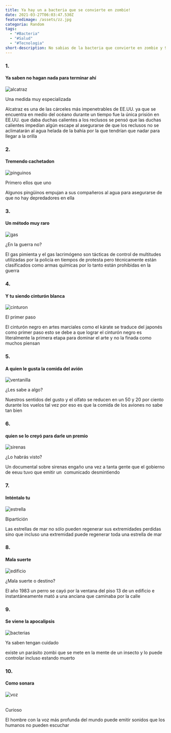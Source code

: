 ```yaml
---
title: Ya hay un a bacteria que se convierte en zombie!
date: 2021-03-27T06:03:47.530Z
featuredimage: /assets/zz.jpg
categoria: Random
tags:
  - "#Bacteria"
  - "#Salud"
  - "#Tecnologia"
short-description: No sabias de la bacteria que convierte en zombie y 9 cosas mas que no sabias
---
```

### 1.

#### Ya saben no hagan nada para terminar ahí 

![alcatraz](/assets/alcatraz.jpeg "alcatraz")

Una medida muy especializada <br/>



Alcatraz es una de las cárceles más impenetrables de EE.UU. ya que se encuentra en medio del océano durante un tiempo fue la única prisión en EE.UU. que daba duchas calientes a los reclusos se pensó que las duchas calientes impedían algún escape al asegurarse de que los reclusos no se aclimatarán al agua helada de la bahía por la que tendrían que nadar para llegar a la orilla

### 2.

#### Tremendo cachetadon 

![pinguinos ](/assets/ddd.jpg "pinguinos ")



Primero ellos que uno <br/>

Algunos pingüinos empujan a sus compañeros al agua para asegurarse de que no hay depredadores en ella

### 3.

#### Un método muy raro 

![gas ](/assets/gas.jpg "gas ")







¿En la guerra no? <br/>



El gas pimienta y el gas lacrimógeno son tácticas de control de multitudes utilizadas por la policía en tiempos de protesta pero técnicamente están clasificados como armas químicas por lo tanto están prohibidas en la guerra





### 4.

#### Y tu siendo cinturón blanca 

![cinturon ](/assets/cin.png "cinturon ")



El primer paso <br/>

El cinturón negro en artes marciales como el kárate se traduce del japonés como primer paso esto se debe a que lograr el cinturón negro es literalmente la primera etapa para dominar el arte y no la finada como muchos piensan



### 5.

#### A quien le gusta la comida del avión 

![ventanilla](/assets/as.jpg "ventanilla")



¿Les sabe a algo? <br/>

Nuestros sentidos del gusto y el olfato se reducen en un 50 y 20 por ciento durante los vuelos tal vez por eso es que la comida de los aviones no sabe tan bien



### 6.

#### quien se lo creyó para darle un premio 

![sirenas ](/assets/asasasa.jpg "sirenas ")



¿Lo habrás visto? <br/>

Un documental sobre sirenas engaño una vez a tanta gente que el gobierno de eeuu tuvo que emitir un  comunicado desmintiendo



### 7.

#### Inténtalo tu 

![estrella](/assets/es.jpg "estrella")



Bipartición  <br/>



Las estrellas de mar no sólo pueden regenerar sus extremidades perdidas sino que incluso una extremidad puede regenerar toda una estrella de mar

### 8.

#### Mala suerte 

![edificio](/assets/ede.jpg "edificio ")



¿Mala suerte o destino? <br/>

El año 1983 un perro se cayó por la ventana del piso 13 de un edificio e instantáneamente mató a una anciana que caminaba por la calle 

### 9.

#### Se viene la apocalipsis 

![bacterias ](/assets/zz.jpg "bacterias ")



Ya saben tengan cuidado <br/>

existe un parásito zombi que se mete en la mente de un insecto y lo puede controlar incluso estando muerto



### 10.

#### Como sonara 

![voz ](/assets/voz.jpg "voz ")

\
Curioso 

El hombre con la voz más profunda del mundo puede emitir sonidos que los humanos no pueden escuchar